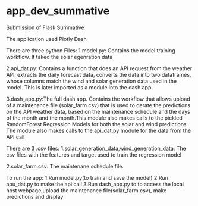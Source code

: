 # app_dev_summative
Submission of Flask Summative

The application used Plotly Dash

There are three python Files:
  1.model.py: Contains the model training workflow. It taked the solar egenration data 
  
  2.api_dat.py: Contains a function that does an API request from the weather APIl extracts the daily forecast data, converts the data into two dataframes, whose                   columns match the wind and solar generation data used in the model. This is later imported as a module into the dash app.
  
  3.dash_app.py:The full dash app. Contains the workflow that allows upload of a maintenance file (solar_farm.csv) that is used to derate the predictions on the API                weather data, based on the maintenance schedule and the days of the month and the month.This module also makes calls to the pickled RandomForest                    Regression Models for both the solar and wind predictions. The module also makes calls to the api_dat.py module for the data from the API call
  
  
 There are 3 .csv files:
  1.solar_generation_data,wind_generation_data: The csv files with the features and target used to train the regression model
  
  2.solar_farm.csv: The maintenane schedule file.
  
  
  
 To run the app:
  1.Run model.py(to train and save the model)
  2.Run apu_dat.py to make the api call
  3.Run dash_app.py to to access the local host webpage,upload the maintenance file(solar_farm.csv), make predictions and display
  
  
  
